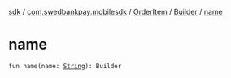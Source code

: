 [sdk](../../../index.md) / [com.swedbankpay.mobilesdk](../../index.md) / [OrderItem](../index.md) / [Builder](index.md) / [name](./name.md)

# name

`fun name(name: `[`String`](https://kotlinlang.org/api/latest/jvm/stdlib/kotlin/-string/index.html)`): Builder`